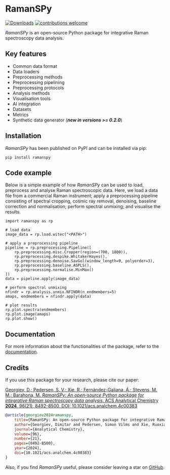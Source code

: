 # RamanSPy

[![Downloads](https://static.pepy.tech/badge/ramanspy)](https://pepy.tech/project/ramanspy)   [![contributions welcome](https://img.shields.io/badge/contributions-welcome-brightgreen.svg?style=flat)]([https://github.com/dwyl/esta/issues](https://github.com/barahona-research-group/RamanSPy/issues))


*RamanSPy* is an open-source Python package for integrative
Raman spectroscopy data analysis.

## Key features

- Common data format
- Data loaders
- Preprocessing methods
- Preprocessing pipelining
- Preprocessing protocols
- Analysis methods
- Visualisation tools
- AI integration
- Datasets
- Metrics
- Synthetic data generator (***new in versions >= 0.2.0***)
  

## Installation

*RamanSPy* has been published on PyPI and can be installed
via pip:

``` console
pip install ramanspy
```

## Code example

Below is a simple example of how *RamanSPy* can be used to
load, preprocess and analyse Raman spectroscopic data. Here, we load a
data file from a commercial Raman instrument; apply a preprocessing
pipeline consisting of spectral cropping, cosmic ray removal, denoising,
baseline correction and normalisation; perform spectral unmixing; and
visualise the results.

``` 
import ramanspy as rp

# load data
image_data = rp.load.witec("<PATH>")

# apply a preprocessing pipeline
pipeline = rp.preprocessing.Pipeline([
    rp.preprocessing.misc.Cropper(region=(700, 1800)),
    rp.preprocessing.despike.WhitakerHayes(),
    rp.preprocessing.denoise.SavGol(window_length=9, polyorder=3),
    rp.preprocessing.baseline.ASPLS(),
    rp.preprocessing.normalise.MinMax()
])
data = pipeline.apply(image_data)

# perform spectral unmixing
nfindr = rp.analysis.unmix.NFINDR(n_endmembers=5)
amaps, endmembers = nfindr.apply(data)

# plot results
rp.plot.spectra(endmembers)
rp.plot.image(amaps)
rp.plot.show()
```

## Documentation

For more information about the functionalities of the package, refer to
the [documentation](https://ramanspy.readthedocs.io).

## Credits

If you use this package for your research, please cite our paper:

[Georgiev, D.; Pedersen, S. V.; Xie, R.; Fernández-Galiana, Á.; Stevens, M. M.; Barahona, M. *RamanSPy: An open-source Python package for integrative Raman spectroscopy data analysis*. ACS Analytical Chemistry **2024**, 96(21), 8492-8500, DOI: 10.1021/acs.analchem.4c00383](https://pubs.acs.org/doi/10.1021/acs.analchem.4c00383)

```bibtex
@article{georgiev2024ramanspy,
    title={RamanSPy: An open-source Python package for integrative Raman spectroscopy data analysis},
    author={Georgiev, Dimitar and Pedersen, Simon Vilms and Xie, Ruoxiao and Fern{\'a}ndez-Galiana, Alvaro and Stevens, Molly M and Barahona, Mauricio},
    journal={Analytical Chemistry},
    volume={96},
    number={21},
    pages={8492-8500},
    year={2024},
    doi={10.1021/acs.analchem.4c00383}
}
```

Also, if you find *RamanSPy* useful, please consider leaving a star on [GitHub](https://github.com/barahona-research-group/RamanSPy).
